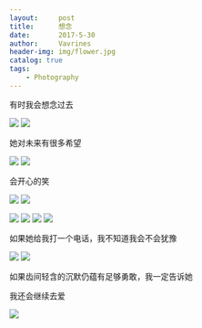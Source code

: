```yaml
---
layout:     post
title:      想念
date:       2017-5-30
author:     Vavrines
header-img: img/flower.jpg
catalog: true
tags:
    - Photography
---
```


有时我会想念过去

![](https://ws4.sinaimg.cn/large/006tNc79gy1fo94wc2nhqj31kw1kwnph.jpg)
![](https://ws1.sinaimg.cn/large/006tNc79gy1fo94wcyq16j31kw1kwkjp.jpg)

她对未来有很多希望

![](https://ws3.sinaimg.cn/large/006tNc79gy1fo95fclthyj31kw1kwx6u.jpg)
![](https://ws2.sinaimg.cn/large/006tNc79gy1fo95fbku67j31kw1kw7wq.jpg)

会开心的笑

![](https://ws1.sinaimg.cn/large/006tNc79gy1fo95drgpgyj31kw1kwe86.jpg)
![](https://ws4.sinaimg.cn/large/006tNc79gy1fo95dsmxkrj31kw1kwnpj.jpg)



![](https://ws4.sinaimg.cn/large/006tNc79gy1fo95smcacmj31kw1kwnph.jpg)
![](https://ws3.sinaimg.cn/large/006tNc79gy1fo95yq7ebfj31kw1kw7wm.jpg)
![](https://ws1.sinaimg.cn/large/006tNc79gy1fo95ywjs8cj31kw1kw4qt.jpg)
![](https://ws1.sinaimg.cn/large/006tNc79gy1fo95skytetj31kw1kwx6t.jpg)



如果她给我打一个电话，我不知道我会不会犹豫

![](https://ws2.sinaimg.cn/large/006tNc79gy1fo95rnp04cj31kw1kw1l3.jpg)
![](https://ws3.sinaimg.cn/large/006tNc79gy1fo95rg3qn1j31kw1kw7wm.jpg)

如果齿间轻含的沉默仍蕴有足够勇敢，我一定告诉她

我还会继续去爱

![](https://ws3.sinaimg.cn/large/006tNc79gy1fo95qt1jk2j31kw1kwqv9.jpg)
